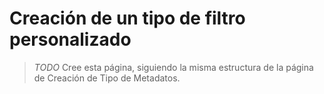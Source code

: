 # Creación de un tipo de filtro personalizado 

> _TODO_ Cree esta página, siguiendo la misma estructura de la página de Creación de Tipo de Metadatos.
